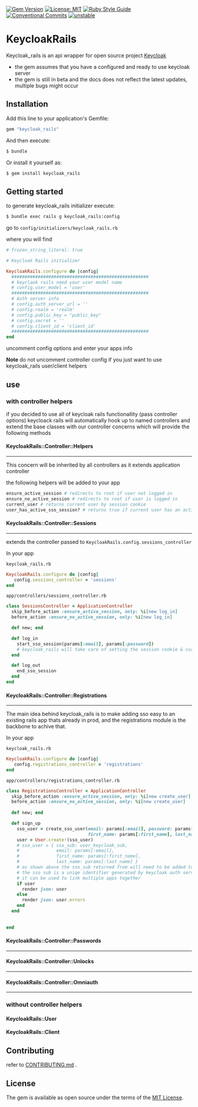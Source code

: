 [![Gem Version](https://badge.fury.io/rb/keycloak_rails.svg)](https://badge.fury.io/rb/keycloak_rails)
[![License: MIT](https://img.shields.io/badge/License-MIT-yellow.svg)](https://opensource.org/licenses/MIT)
[![Ruby Style Guide](https://img.shields.io/badge/code_style-rubocop-brightgreen.svg)](https://github.com/rubocop/rubocop)
[![Conventional Commits](https://img.shields.io/badge/Conventional%20Commits-1.0.0-%23FE5196?logo=conventionalcommits&logoColor=white)](https://conventionalcommits.org)
[![unstable](http://badges.github.io/stability-badges/dist/unstable.svg)](http://github.com/badges/stability-badges)

# KeycloakRails
Keycloak_rails is an api wrapper for open source project [Keycloak](https://www.keycloak.org/)

* the gem assumes that you have a configured and ready to use keycloak server
* the gem is still in beta and the docs does not reflect the latest updates, multiple bugs might occur

## Installation
Add this line to your application's Gemfile:

```ruby
gem "keycloak_rails"
```

And then execute:
```bash
$ bundle
```

Or install it yourself as:
```bash
$ gem install keycloak_rails
```

## Getting started
to generate keycloak_rails initializer execute:
```bash
$ bundle exec rails g keycloak_rails:config
```
 
go to `config/initializers/keycloak_rails.rb`

where you will find 
```ruby
# frozen_string_literal: true

# Keycloak Rails initializer

KeycloakRails.configure do |config|
  ####################################################
  # keyclaok rails need your user model name
  # config.user_model = 'user'
  ####################################################
  # Auth server info
  # config.auth_server_url = ''
  # config.realm = 'realm'
  # config.public_key = "public_key"
  # config.secret = ''
  # config.client_id = 'client_id'
  ####################################################
end
```
uncomment config options and enter your apps info

**Note** do not uncomment controller config if you just want to use keycloak_rails user/client helpers

## use
### with controller helpers
if you decided to use all of keycloak rails functionallity (pass controller options) keycloack rails will automatically hook up to named controllers and extend the base classes with our controller concerns which will provide the following methods
#### KeycloakRails::Controller::Helpers
***
This concern will be inherited by all controllers as it extends application controller

the following helpers will be added to your app 
```ruby
ensure_active_session # redirects to root if user not logged in
ensure_no_active_session # redirects to root if user is logged in
current_user # returns current user by session cookie
user_has_active_sso_session? # returns true if current user has an active session in auth server
```

#### KeycloakRails::Controller::Sessions
***
extends the controller passed to `KeycloakRails.config.sessions_controller`

In your app 


`keycloak_rails.rb`
```ruby
KeycloakRails.configure do |config|
   config.sessions_controller = 'sessions'
end
```

`app/controllers/sessions_controller.rb`
```ruby
class SessionsController < ApplicationController
  skip_before_action :ensure_active_session, only: %i[new log_in]
  before_action :ensure_no_active_session, only: %i[new log_in]

  def new; end

  def log_in
    start_sso_session(params[:email], params[:password])
    # keycloak_rails will take care of setting the session cookie & current_user for you
  end

  def log_out
    end_sso_session
  end
end
```


#### KeycloakRails::Controller::Registrations
***
The main idea behind keycloak_rails is to make adding sso easy to an existing rails app thats already in prod, and the registrations module is the backbone to achive that.

In your app 


`keycloak_rails.rb`
```ruby
KeycloakRails.configure do |config|
   config.registrations_controller = 'registrations'
end
```

`app/controllers/registrations_controller.rb`
```ruby
class RegistrationsController < ApplicationController
  skip_before_action :ensure_active_session, only: %i[new create_user]
  before_action :ensure_no_active_session, only: %i[new create_user]
  
  def new; end

  def sign_up
    sso_user = create_sso_user(email: params[:email], password: params[:password],
                               first_name: params[:first_name], last_name: params[:last_name])
    user = User.create!(sso_user)
    # sso_user = { sso_sub: user_keycloak_sub, 
    #              email: params[:email], 
    #              first_name: params[:first_name], 
    #              last_name: params[:last_name] }
    # as shown above the sso_sub returned from will need to be added to the DB user record
    # the sso sub is a uniqe identifier generated by keycloak auth server
    # it can be used to link multiple apps together
    if user
      render json: user
    else 
      render json: user.errors
    end
  end
  
  
end
```

#### KeycloakRails::Controller::Passwords
***
#### KeycloakRails::Controller::Unlocks
***
#### KeycloakRails::Controller::Omniauth
***

### without controller helpers
#### KeycloakRails::User

#### KeycloakRails::Client

## Contributing
refer to [CONTRIBUTING.md](https://github.com/Laborocity/keycloak_rails/blob/main/CONTRIBUTING.md) .

## License
The gem is available as open source under the terms of the [MIT License](https://opensource.org/licenses/MIT).


